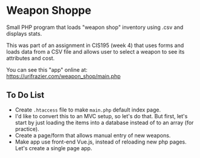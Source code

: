 # Weapon Shoppe

Small PHP program that loads "weapon shop" inventory using .csv and displays stats.

This was part of an assignment in CIS195 (week 4) that uses forms and loads data from a CSV file and allows user to select a weapon to see its attributes and cost.

You can see this "app" online at: https://urifrazier.com/weapon_shop/main.php

## To Do List

- Create `.htaccess` file to make `main.php` default index page.
- I'd like to convert this to an MVC setup, so let's do that. But first, let's start by just loading the items into a database instead of to an array (for practice).
- Create a page/form that allows manual entry of new weapons.
- Make app use front-end Vue.js, instead of reloading new php pages. Let's create a single page app.
